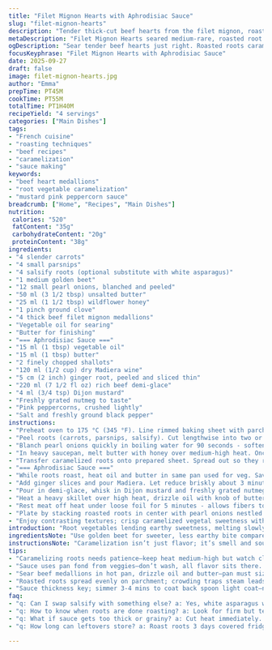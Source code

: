 ```yaml
---
title: "Filet Mignon Hearts with Aphrodisiac Sauce"
slug: "filet-mignon-hearts"
description: "Tender thick-cut beef hearts from the filet mignon, roasted root vegetables caramelized with butter and honey, served with a ginger-madère demi-glace sauce spiked with mustard and pink peppercorns. A dish that balances sweet earthy roots and rich umami beef, all layered with a sharp aromatic sauce. Techniques focus on caramelizing vegetables properly and timing the medallions for perfect sear and doneness, with practical tweaks for common kitchen dilemmas and alternative ingredients for flexibility."
metaDescription: "Filet Mignon Hearts seared medium-rare, roasted root vegetables caramelized with honey and butter, served with a zesty ginger-Madiera demi-glace spiked with mustard and pink peppercorns"
ogDescription: "Sear tender beef hearts just right. Roasted roots caramelize crisp with honey butter. Sauce thickens slowly, tangy ginger and Madiera hit strong. Layers build fast"
focusKeyphrase: "Filet Mignon Hearts with Aphrodisiac Sauce"
date: 2025-09-27
draft: false
image: filet-mignon-hearts.jpg
author: "Emma"
prepTime: PT45M
cookTime: PT55M
totalTime: PT1H40M
recipeYield: "4 servings"
categories: ["Main Dishes"]
tags:
- "French cuisine"
- "roasting techniques"
- "beef recipes"
- "caramelization"
- "sauce making"
keywords:
- "beef heart medallions"
- "root vegetable caramelization"
- "mustard pink peppercorn sauce"
breadcrumb: ["Home", "Recipes", "Main Dishes"]
nutrition: 
 calories: "520"
 fatContent: "35g"
 carbohydrateContent: "20g"
 proteinContent: "38g"
ingredients:
- "4 slender carrots"
- "4 small parsnips"
- "4 salsify roots (optional substitute with white asparagus)"
- "1 medium golden beet"
- "12 small pearl onions, blanched and peeled"
- "50 ml (3 1/2 tbsp) unsalted butter"
- "25 ml (1 1/2 tbsp) wildflower honey"
- "1 pinch ground clove"
- "4 thick beef filet mignon medallions"
- "Vegetable oil for searing"
- "Butter for finishing"
- "=== Aphrodisiac Sauce ==="
- "15 ml (1 tbsp) vegetable oil"
- "15 ml (1 tbsp) butter"
- "2 finely chopped shallots"
- "120 ml (1/2 cup) dry Madiera wine"
- "5 cm (2 inch) ginger root, peeled and sliced thin"
- "220 ml (7 1/2 fl oz) rich beef demi-glace"
- "4 ml (3/4 tsp) Dijon mustard"
- "Freshly grated nutmeg to taste"
- "Pink peppercorns, crushed lightly"
- "Salt and freshly ground black pepper"
instructions:
- "Preheat oven to 175 °C (345 °F). Line rimmed baking sheet with parchment paper - prevents sticking and helps cleanup. Set aside."
- "Peel roots (carrots, parsnips, salsify). Cut lengthwise into two or three long batons depending on thickness - even sizing ensures uniform caramelization. Peel beet and slice into small finger-sized sticks."
- "Blanch pearl onions quickly in boiling water for 90 seconds - softens skin, rinse immediately under cold water, peel skins off with gentle pressure. Keeps texture intact."
- "In heavy saucepan, melt butter with honey over medium-high heat. Once foaming, add root vegetables and sprinkle clove. Don’t stir too much; let the veggies brown and caramlize on contact - about 8 minutes. Look for deep gold edges and faint crackling sounds. Stir gently, keep watching carefully, else risk burning honey."
- "Transfer caramelized roots onto prepared sheet. Spread out so they roast evenly. Slide into oven; roast 18-22 minutes until just tender but firm to bite. Test with tip of knife; should enter without resistance but still snap softly. Avoid mushy."
- "=== Aphrodisiac Sauce ==="
- "While roots roast, heat oil and butter in same pan used for veg. Saves flavor. Lower heat to medium, sweat shallots till translucent but not browned - about 3 minutes. Smell sweet onion aroma releasing."
- "Add ginger slices and pour Madiera. Let reduce briskly about 3 minutes until almost syrupy, stirring occasionally to scrape fond from pan - this rattles in those deep flavors."
- "Pour in demi-glace, whisk in Dijon mustard and freshly grated nutmeg. Season with salt, crushed pink peppercorns, and pepper to taste. Simmer gently 3-4 minutes until sauce thickens slightly but still coats back of spoon. Strain through fine mesh to remove ginger and shallot bits for velvety silkiness. Keep warm."
- "Heat a heavy skillet over high heat, drizzle oil with knob of butter. When foaming, lay down filet mignon medallions, leaving space. Sizzle should be loud and steady - quick sear seals juices. Cook 3-4 minutes per side for medium-rare, adjusting depending on thickness and preferred doneness. Resist poking meat; let crust develop. Season with salt and pepper just before flipping to avoid drawing out moisture prematurely."
- "Rest meat off heat under loose foil for 5 minutes - allows fibers to relax, juices redistribute."
- "Plate by stacking roasted roots in center with pearl onions nestled. Place beef atop. Spoon generous warm aphrodisiac sauce over meat and around plate. Serve immediately."
- "Enjoy contrasting textures; crisp caramelized vegetal sweetness with tender beef and spicy tangy sauce punch."
introduction: "Root vegetables lending earthy sweetness, melting slowly under a honey butter glaze. Beef medallions from the filet, seared hard edges, juicy center. Layers bursting with flavors from the bark of ginger and the fragrance of Madiera. Tried caramelizing roots too long before - ended with bitter burnt edges; now watch, listen for that crisp crackle, that golden glow, cue to shift. Sauce brings zing, complexity; not just red wine glaze but warm ginger kick and peppercorn crunch beneath. Beef resting—no punctures or press—before sauce bath. The plate looks painted with textures and color. This rhythm, this balance - where rustic roots meet fine dining technique. A dance in the pan and oven, no fluff needed. Pure, primal flavors with a stay-on-the-mind aftertaste."
ingredientsNote: "Use golden beet for sweeter, less earthy bite compared to red—keeps color subtle, plate lighter. No salsify? Swap white asparagus or omit - a mild missing note but won’t ruin caramel balance. Pearl onions often sold frozen - partially thaw and pat dry before blanching. Butter quality matters; unsalted with high fat content produces best caramel. Honey can be substituted by maple syrup in pinch but expect subtler floral notes. Beef medallions thicker than 3 cm? Adjust sear times and rest time accordingly. Mustard adds brightness, skip if unavailable or replace with whole-grain for texture. Pink peppercorns are a wild floral note; crushed black pepper’s ok but loses that distinctive pop. Keep ginger thinly sliced to release aroma fast but not overpower sauce."
instructionsNote: "Caramelization isn’t just flavor; it’s smell and sound too. Butter and honey bubbling, vegetables crackling softly indicates sugars maillard reaction active. Stir too much, lose crust formation; burnt honey smells acrid—pull pan off heat if smell sharpens. Roasting duration best judged by feel—too soft means lost texture; less than 20 minutes and roots stay tough. Sauce benefits greatly from reusing pan from vegetables to capture all residual fond; saves washing, boosts flavor layers. Reduce Madiera briskly — skip too slow or too fast both dull or burn aroma. When searing beef, hot pan essential; cold pan leads to sweating not crusting. Touch test technique: gently poke - spongy means rare; firm means well done. Slicing medallions across grain is redundant here, but rest critical to avoid juice loss on plate. Always taste sauce season early; demi-glace and mustard vary in saltiness."
tips:
- "Caramelizing roots needs patience—keep heat medium-high but watch closely. Stirring too much destroys crust formation; listen for soft crackles, edges glowing gold. Pull off heat if honey burns smell sharp. Roots size evenness matters; slice carrots and parsnips same thickness or uneven cooking. Substitute salsify with white asparagus but expect milder sweetness, changes final caramel balance. Pearl onions blanched just right so skins slip off clean and texture stays firm. Butter unsalted, high fat content yields best caramel mouthfeel—avoid margarine or blends."
- "Sauce uses pan fond from veggies—don’t wash, all flavor sits there. Sweat shallots carefully—translucent, no browning or bitter notes. Ginger thinly sliced releases zing fast; thicker slices turn fibrous and overpower. Madiera reduces briskly—too slow dulls aroma, too fast risks burning. Whisk mustard in late to keep brightness, add pink peppercorn last for floral pop. Strain out solids for silkiness; texture matters here. Salt seasoning early to balance demi-glace saltiness; tastes vary bottle to bottle. Keep warm but don’t boil or sauce breaks down."
- "Sear beef medallions in hot pan, drizzle oil and butter—pan must sizzle loud on contact. No cold pan start or meat sweats and steams. Resist poking; crust development traps juices. Flip only once, season salt pepper just before flip to avoid moisture leak prematurely. Adjust timing by thickness; past 3 cm add 30 seconds each side. Rest under loose foil so fibers relax, juice redistributes—no pressing or juices spill on plate. Cut across grain unnecessary here, but rest essential. If using thinner medallions, shave cooking time carefully for tender feel."
- "Roasted roots spread evenly on parchment; crowding traps steam leads to soggly edges not crisp caramel. Roast 18-22 mins till firm but tender; test by knife tip resistance; should snap softly not mush. Honey-butter glaze caramels best under steady temp. If lacking salsify, omit or swap mild white asparagus—flavor shift but not fail. Use golden beet for less earth, sweeter note keeps plate vibrant not muddy. Salt roots lightly before roasting but don’t overdo—balances flavors but can draw moisture out. Pearl onions add sweet bursts, blanched frozen onions okay but dry well first."
- "Sauce thickness key; simmer 3-4 mins to coat back spoon light coat—not too thick or breaks. Pink peppercorn crushed lightly releases floral aroma—black pepper okay but loses that pop. Nutmeg grated fresh adds warmth, not spice heat. Use demi-glace from quality source or homemade; shortcut with reduced beef stock but lose some body. Keep ginger slices thin for fast aroma infusion. Sauce timing matters; prep while roots roast so sauce ready by sear end. Saves cleanup, layers flavor, enhances cohesion on plate—no leftover acidic or bitter notes."
faq:
- "q: Can I swap salsify with something else? a: Yes, white asparagus works best mild substitute, less sweetness. Might shift caramel profile but no disaster. Omitting salsify also okay; roots still balance. Adjust roast timing slightly—white asparagus cooks faster."
- "q: How to know when roots are done roasting? a: Look for firm but tender texture. Knife should enter with little resistance, snap softly. No mush. Golden edges show caramel start. Smell sweet waxy aroma. If edges darken too fast risk bitterness. Test frequently near end."
- "q: What if sauce gets too thick or grainy? a: Cut heat immediately. Stir gently. Add splash water or broth to loosen. Strain well to remove fibers. Avoid boiling once mustard added—can break sauce. Use quality demi-glace or lower heat simmer longer for smoothness."
- "q: How long can leftovers store? a: Roast roots 3 days covered fridge, reheat oven keeps texture. Beef medallions best same day, can store 1-2 days but risk dryness. Sauce stores well 2-3 days in sealed container fridge; reheat gently. Freeze sauce if needed but lose some freshness."

---
```

